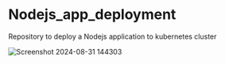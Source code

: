 # Nodejs_app_deployment
Repository to deploy a Nodejs application to kubernetes cluster



![Screenshot 2024-08-31 144303](https://github.com/user-attachments/assets/566673cc-14b4-4d6a-b2c6-9514512cf9f9)
